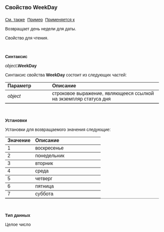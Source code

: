 ﻿<html>
<head>
<title>Статус дня\WeekDay</title>
</head>

<body>

<p><strong><font size="4" face="Arial">Свойство WeekDay<br>
<br>
</font></strong><font face="Arial"><a href="../AsDayStatus.html">См. 
также</a>&nbsp;
<u>Пример</u>&nbsp; <a href="../AsDayStatus.html">Применяется к</a></font></p>

<p class="label"><font face="Arial">Возвращает день недели для даты.</font></p>

<p class="label"><font face="Arial">Свойство для чтения.</font></p>

<p class="label">&nbsp;</p>

<p class="label"><b><font face="Arial">Синтаксис</font></b></p>

<p><font face="Arial"><em>object</em><strong>.WeekDay</strong></font></p>

<p><font face="Arial">Синтаксис свойства <strong>WeekDay</strong>
состоит из следующих частей:</font></p>

<table border="1" cellPadding="5" cols="2" frame="below" rules="rows">
<TBODY>
  <tr vAlign="top">
    <td class="label" width="29%"><font face="Arial"><b>Параметр</b></font></td>
    <td class="label" width="71%"><font face="Arial"><strong>Описание</strong></font></td>
  </tr>
  <tr>
    <td width="29%"><em><font face="Arial">object</font></em></td>
    <td width="71%"><font face="Arial">строковое выражение, являющееся 
	ссылкой на экземпляр статуса дня</font></td>
  </tr>
</TBODY>
</table>

<p class="label">&nbsp;</p>
<p class="label"><font face="Arial"><b>Установки</b></font></p>
<p><font face="Arial">Установки для возвращаемого значения следующие:</font></p>
<table border="1" cellPadding="5" cols="2" frame="below" rules="rows">
  <tbody>
    <tr vAlign="top">
      <td class="label" width="29%"><font face="Arial"><b>Значение</b></font></td>
      <td class="label" width="71%"><font face="Arial"><strong>
		Описание</strong></font></td>
    </tr>
    <tr vAlign="top">
      <td width="29%"><font face="Arial">1</font></td>
      <td width="71%"><font face="Arial">воскресенье</font></td>
    </tr>
    <tr vAlign="top">
      <td width="29%"><font face="Arial">2</font></td>
      <td width="71%"><font face="Arial">понедельник</font></td>
    </tr>
    <tr vAlign="top">
      <td width="29%"><font face="Arial">3</font></td>
      <td width="71%"><font face="Arial">вторник</font></td>
    </tr>
    <tr vAlign="top">
      <td width="29%"><font face="Arial">4</font></td>
      <td width="71%"><font face="Arial">среда</font></td>
    </tr>
    <tr vAlign="top">
      <td width="29%"><font face="Arial">5</font></td>
      <td width="71%"><font face="Arial">четверг</font></td>
    </tr>
    <tr vAlign="top">
      <td width="29%"><font face="Arial">6</font></td>
      <td width="71%"><font face="Arial">пятница</font></td>
    </tr>
    <tr vAlign="top">
      <td width="29%"><font face="Arial">7</font></td>
      <td width="71%"><font face="Arial">суббота</font></td>
    </tr>
</table>

<p class="label">&nbsp;</p>

<p class="label"><font face="Arial"><b>Тип данных</b></font></p>

<p class="label"><font face="Arial">Целое число</font></p>
</body>
</html>
